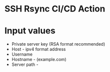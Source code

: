 
# SSH Rsync CI/CD Action

# Input values
- Private server key (RSA format recommended)
- Host - ipv4 format address
- Username
- Hostname - (example.com)
- Server path - 